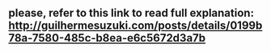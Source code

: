 ## please, refer to this link to read full explanation: http://guilhermesuzuki.com/posts/details/0199b78a-7580-485c-b8ea-e6c5672d3a7b
